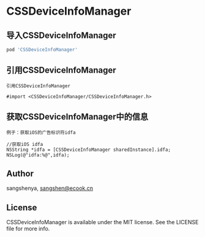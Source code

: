 # CSSDeviceInfoManager

## 导入CSSDeviceInfoManager

```ruby
pod 'CSSDeviceInfoManager'
```

## 引用CSSDeviceInfoManager

`引用CSSDeviceInfoManager`
```obj-c
#import <CSSDeviceInfoManager/CSSDeviceInfoManager.h>
```

## 获取CSSDeviceInfoManager中的信息

`例子：获取iOS的广告标识符idfa`
```obj-c
//获取iOS idfa
NSString *idfa = [CSSDeviceInfoManager sharedInstance].idfa;
NSLog(@"idfa:%@",idfa);
```

## Author

sangshenya, sangshen@ecook.cn

## License

CSSDeviceInfoManager is available under the MIT license. See the LICENSE file for more info.
